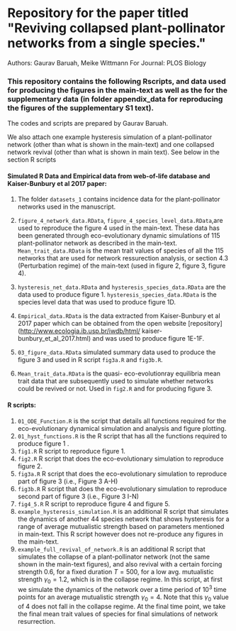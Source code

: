 # Repository for the paper titled "Reviving collapsed plant-pollinator networks from a single species."
Authors: Gaurav Baruah, Meike Wittmann
For Journal: PLOS Biology
### This repository contains the following Rscripts, and data used for producing the figures in the main-text as well as the for the supplementary data (in folder appendix_data for reproducing the figures of the supplementary S1 text).

The codes and scripts are prepared by Gaurav Baruah.

We also attach one example hysteresis simulation of a plant-pollinator network (other than what is shown in the main-text) and one collapsed network revival (other than what is shown in main text).  See below in the section R scripts  

#### Simulated R Data and Empirical data from web-of-life database and Kaiser-Bunbury et al 2017 paper: 
1. The folder `datasets_1` contains incidence data for the plant-pollinator networks used in the manuscript.

2. `figure_4_network_data.RData`, `figure_4_species_level_data.RData`,are used to reproduce the figure 4 used in the main-text. These data has been generated through eco-evolutionary dynamic simulations of 115 plant-pollinator network as described in the main-text. `Mean_trait_data.RData` is the mean trait values of species of all the 115 networks that are used for network ressurection analysis, or section 4.3 (Perturbation regime) of the main-text (used in figure 2, figure 3, figure 4).
3. `hysteresis_net_data.RData` and `hysteresis_species_data.RData` are the data used to produce figure 1. `hysteresis_species_data.RData` is the species level data that was used to produce figure 1D.
4. `Empirical_data.RData` is the data extracted from Kaiser-Bunbury et al 2017 paper which can be obtained from the open website [repository] (http://www.ecologia.ib.usp.br/iwdb/html/
kaiser-bunbury_et_al_2017.html) and was used to produce figure 1E-1F.
5. `03_figure_data.RData` simulated summary data used to produce the figure 3 and used in R script `fig3a.R` and `fig3b.R`.
6. `Mean_trait_data.RData` is the quasi- eco-evolutionray equilibria mean trait data that are subsequently used to simulate whether networks could be revived or not. Used in `fig2.R` and for producing figure 3.

#### R scripts:

1. `01_ODE_Function.R` is the script that details all functions required for the eco-evolutionary dynamical simulation and analysis and figure plotting.
2. `01_hyst_functions.R` is the R script that has all the functions required to produce figure 1 .
3. `fig1.R` R script to reproduce figure 1.
4. `fig2.R` R script that does the eco-evolutionary simulation to reproduce figure 2.
5. `fig3a.R` R script that does the eco-evolutionary simulation to reproduce part of figure 3 (i.e., Figure 3 A-H)
6. `fig3b.R`  R script that does the eco-evolutionary simulation to reproduce second part of figure 3 (i.e., Figure 3 I-N)
7. `fig4_5.R` R script to reproduce figure 4 and figure 5. 
8. `example_hysteresis_simulation.R` is an additional R script that simulates the dynamics of another 44 species network that shows hysteresis for a range of average mutualistic strength based on parameters mentioned in main-text. This R script however does not re-produce any figures in the main-text.
9. `example_full_revival_of_network.R` is an additional R script that simulates the collapse of a plant-pollinator network (not the same shown in the main-text figures), and also revival with a certain forcing strength 0.6, for a fixed duration $T=500$, for a low avg. mutualistic strength $\gamma_0 =1.2$, which is in the collapse regime. In this script, at first we simulate the dynamics of the network over a time period of $10^3$ time points for an average mutualistic strength  $\gamma_{0} =4$. Note that this  $\gamma_{0}$ value of 4 does not fall in the collapse regime. At the final time point, we take the final mean trait values of species for final simulations of network resurrection.
